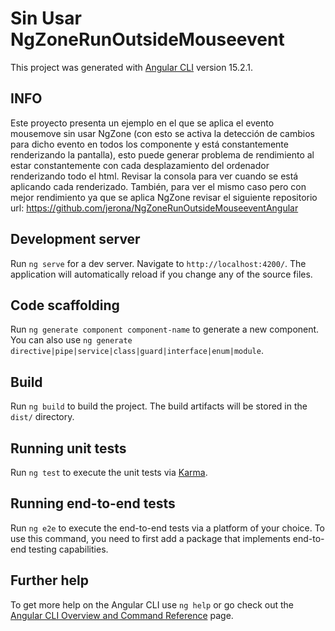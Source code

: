 # Sin Usar NgZoneRunOutsideMouseevent

This project was generated with [Angular CLI](https://github.com/angular/angular-cli) version 15.2.1.

## INFO
Este proyecto presenta un ejemplo en el que se aplica el evento mousemove sin usar NgZone 
(con esto se activa la detección de cambios para dicho evento en todos los componente y está constantemente renderizando la pantalla), esto puede generar problema de rendimiento al estar constantemente con cada desplazamiento del ordenador renderizando todo el html.
Revisar la consola para ver cuando se está aplicando cada renderizado.
También, para ver el mismo caso pero con mejor rendimiento ya que se aplica NgZone revisar el siguiente repositorio 
url: https://github.com/jerona/NgZoneRunOutsideMouseeventAngular

## Development server

Run `ng serve` for a dev server. Navigate to `http://localhost:4200/`. The application will automatically reload if you change any of the source files.

## Code scaffolding

Run `ng generate component component-name` to generate a new component. You can also use `ng generate directive|pipe|service|class|guard|interface|enum|module`.

## Build

Run `ng build` to build the project. The build artifacts will be stored in the `dist/` directory.

## Running unit tests

Run `ng test` to execute the unit tests via [Karma](https://karma-runner.github.io).

## Running end-to-end tests

Run `ng e2e` to execute the end-to-end tests via a platform of your choice. To use this command, you need to first add a package that implements end-to-end testing capabilities.

## Further help

To get more help on the Angular CLI use `ng help` or go check out the [Angular CLI Overview and Command Reference](https://angular.io/cli) page.

